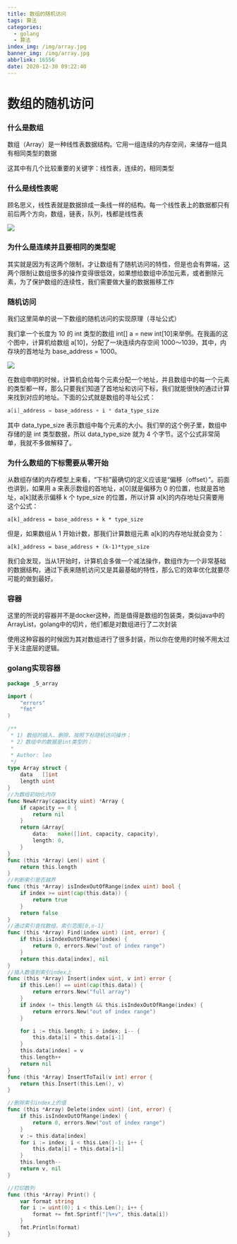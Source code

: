 ```yaml
---
title: 数组的随机访问
tags: 算法
categories:
  - golang
  - 算法
index_img: /img/array.jpg
banner_img: /img/array.jpg
abbrlink: 16556
date: 2020-12-30 09:22:40
---
```


# 数组的随机访问

### 什么是数组

数组（Array）是一种线性表数据结构。它用一组连续的内存空间，来储存一组具有相同类型的数据

这其中有几个比较重要的关键字：线性表，连续的，相同类型

### 什么是线性表呢

顾名思义，线性表就是数据排成一条线一样的结构。每一个线性表上的数据都只有前后两个方向，数组，链表，队列，栈都是线性表



![](https://gitee.com/coderth/blogimage/raw/master/img/20201230092818.png)

### 为什么是连续并且要相同的类型呢

其实就是因为有这两个限制，才让数组有了随机访问的特性，但是也会有弊端，这两个限制让数组很多的操作变得很低效，如果想给数组中添加元素，或者删除元素，为了保护数组的连续性，我们需要做大量的数据搬移工作



### 随机访问

我们这里简单的说一下数组的随机访问的实现原理（寻址公式）

我们拿一个长度为 10 的 int 类型的数组 int[] a = new int[10]来举例。在我画的这个图中，计算机给数组 a[10]，分配了一块连续内存空间 1000～1039，其中，内存块的首地址为 base_address = 1000。

![](https://gitee.com/coderth/blogimage/raw/master/img/20201230093427.png)

在数组申明的时候，计算机会给每个元素分配一个地址，并且数组中的每一个元素的类型都一样，那么只要我们知道了首地址和访问下标，我们就能很快的通过计算来找到对应的地址。下面的公式就是数组的寻址公式：

```go
a[i]_address = base_address + i * data_type_size
```

其中 data_type_size 表示数组中每个元素的大小。我们举的这个例子里，数组中存储的是 int 类型数据，所以 data_type_size 就为 4 个字节。这个公式非常简单，我就不多做解释了。

### 为什么数组的下标需要从零开始

从数组存储的内存模型上来看，“下标”最确切的定义应该是“偏移（offset）”。前面也讲到，如果用 a 来表示数组的首地址，a[0]就是偏移为 0 的位置，也就是首地址，a[k]就表示偏移 k 个 type_size 的位置，所以计算 a[k]的内存地址只需要用这个公式：

```
a[k]_address = base_address + k * type_size
```

但是，如果数组从 1 开始计数，那我们计算数组元素 a[k]的内存地址就会变为：

```
a[k]_address = base_address + (k-1)*type_size
```

我们会发现，当从1开始时，计算机会多做一个减法操作，数组作为一个非常基础的数据结构，通过下表来随机访问又是其最基础的特性，那么它的效率优化就要尽可能的做到最好。



### 容器

这里的所说的容器并不是docker这种，而是值得是数组的包装类，类似java中的ArrayList，golang中的切片，他们都是对数组进行了二次封装

使用这种容器的时候因为其对数组进行了很多封装，所以你在使用的时候不用太过于关注底层的逻辑。



### golang实现容器





```go
package _5_array

import (
	"errors"
	"fmt"
)

/**
 * 1) 数组的插入、删除、按照下标随机访问操作；
 * 2）数组中的数据是int类型的；
 *
 * Author: leo
 */
type Array struct {
	data   []int
	length uint
}
//为数组初始化内存
func NewArray(capacity uint) *Array {
	if capacity == 0 {
		return nil
	}
	return &Array{
		data:   make([]int, capacity, capacity),
		length: 0,
	}
}
func (this *Array) Len() uint {
	return this.length
}
//判断索引是否越界
func (this *Array) isIndexOutOfRange(index uint) bool {
	if index >= uint(cap(this.data)) {
		return true
	}
	return false
}
//通过索引查找数组，索引范围[0,n-1]
func (this *Array) Find(index uint) (int, error) {
	if this.isIndexOutOfRange(index) {
		return 0, errors.New("out of index range")
	}
	return this.data[index], nil
}
//插入数值到索引index上
func (this *Array) Insert(index uint, v int) error {
	if this.Len() == uint(cap(this.data)) {
		return errors.New("full array")
	}
	if index != this.length && this.isIndexOutOfRange(index) {
		return errors.New("out of index range")
	}

	for i := this.length; i > index; i-- {
		this.data[i] = this.data[i-1]
	}
	this.data[index] = v
	this.length++
	return nil
}
func (this *Array) InsertToTail(v int) error {
	return this.Insert(this.Len(), v)
}

//删除索引index上的值
func (this *Array) Delete(index uint) (int, error) {
	if this.isIndexOutOfRange(index) {
		return 0, errors.New("out of index range")
	}
	v := this.data[index]
	for i := index; i < this.Len()-1; i++ {
		this.data[i] = this.data[i+1]
	}
	this.length--
	return v, nil
}

//打印数列
func (this *Array) Print() {
	var format string
	for i := uint(0); i < this.Len(); i++ {
		format += fmt.Sprintf("|%+v", this.data[i])
	}
	fmt.Println(format)
}

```




